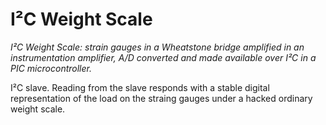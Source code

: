 I²C Weight Scale
================

_I²C Weight Scale: strain gauges in a Wheatstone bridge amplified in an
instrumentation amplifier, A/D converted and made available over I²C in a PIC
microcontroller._

I²C slave. Reading from the slave responds with a stable digital representation
of the load on the straing gauges under a hacked ordinary weight scale.
